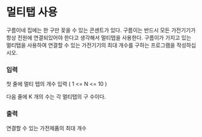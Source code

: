# 멀티탭 사용
구름이네 집에는 한 구만 꽂을 수 있는 콘센트가 있다. 구름이는 반드시 모든 가전기기가 항상 전원에 연결되있어야 한다고 생각해서 멀티탭을 사용한다. 구름이가 가지고 있는 멀티탭을 사용하여 연결할 수 있는 가전기기의 최대 개수를 구하는 프로그램을 작성하십시오.

### 입력

첫 줄에 멀티 탭의 개수 입력 ( 1 <= N <= 10 )

다음 줄에 K 개의 수는 각 멀티탭의 구 수이다.

### 출력

연결할 수 있는 가전제품의 최대 개수

